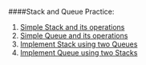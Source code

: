 ####Stack and Queue Practice:

1. [Simple Stack and its operations](https://github.com/prashishh/Cracking-The-Coding-Interview/blob/master/Stack%20and%20Queue/Stack.java)
2. [Simple Queue and its operations](https://github.com/prashishh/Cracking-The-Coding-Interview/blob/master/Stack%20and%20Queue/QueueClass.java)
3. [Implement Stack using two Queues]()
4. [Implement Queue using two Stacks]()
